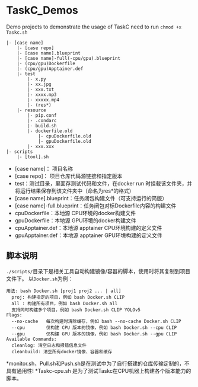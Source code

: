# TaskC_Demos
Demo projects to demonstrate the usage of TaskC
need to run `chmod +x Taskc.sh`

```
|- [case name]
    |- [case repo]
    |- [case name].blueprint
    |- [case name]-full(-cpu/gpu).blueprint
    |- (cpu/gpu)Dockerfile
    |- (cpu/gpu)Apptainer.def
    |- test
        |- x.py
        |- xx.jpg
        |- xxx.txt
        |- xxxx.mp3
        |- xxxxx.mp4
        |- (res*)
    |- resource
        |- pip.conf
        |- .condarc
        |- build.sh
        |- dockerfile.old 
            |- cpuDockerfile.old
            |- gpuDockerfile.old
        |- xxx.xxx
|- scripts
    |- [tool].sh
```
+ [case name]： 项目名称
+ [case repo]： 项目仓库代码源链接和指定版本
+ test：测试目录，里面存测试代码和文件，在docker run 时挂载该文件夹，并将运行结果保存到该文件夹中（命名为res*的格式）
+ [case name].blueprint：任务闭包构建文件（可支持运行的简版）
+ [case name]-full.blueprint：任务闭包对标Dockerfile内容的构建文件
+ cpuDockerfile：本地源 CPU环境的docker构建文件
+ gpuDockerfile：本地源 GPU环境的docker构建文件
+ cpuApptainer.def：本地源 apptainer CPU环境构建的定义文件
+ gpuApptainer.def：本地源 apptainer GPU环境构建的定义文件

## 脚本说明
`./scripts/`目录下是相关工具自动构建镜像/容器的脚本，使用时将其复制到项目文件下。
以`Docker.sh`为例：
```
用法: bash Docker.sh [proj1 proj2 ... | all]
  proj: 构建指定的项目，例如 bash Docker.sh CLIP
  all : 构建所有项目，例如 bash Docker.sh all
  支持同时构建多个项目，例如 bash Docker.sh CLIP YOLOv5
Flags:
  --no-cache   每次构建时清除缓存，例如 bash --no-cache Docker.sh CLIP
  --cpu        仅构建 CPU 版本的镜像，例如 bash Docker.sh --cpu CLIP
  --gpu        仅构建 GPU 版本的镜像，例如 bash Docker.sh --gpu CLIP
Available Commands:
  cleanlog: 清空日志和报错信息文件
  cleanbuild: 清空所有docker镜像、容器和缓存
```
*monitor.sh，Pull.sh和Push.sh是在测试中为了自行搭建的仓库传输定制的，不具有通用性!
*Taskc-cpu.sh 是为了测试Taskc在CPU机器上构建各个版本能力的脚本。